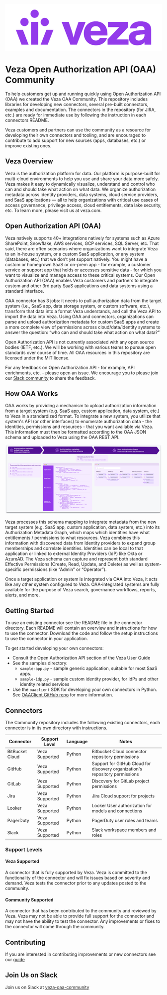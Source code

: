 ![Veza Logo](images/Veza_Lockup_Amethyst.png)
# Veza Open Authorization API (OAA) Community

To help customers get up and running quickly using Open Authorization API (OAA) we created the Veza OAA Community. This
repository includes libraries for developing new connectors, several pre-built connectors, examples and documentation.
The connectors in the repository (for JIRA, etc.) are ready for immediate use by following the
instruction in each connectors README.

Veza customers and partners can use the community as a resource for developing their own connectors and tooling, and are
encouraged to contribute to add support for new sources (apps, databases, etc.) or improve existing ones.

## Veza Overview
Veza is the authorization platform for data. Our platform is purpose-built for multi-cloud
environments to help you use and share your data more safely. Veza makes it easy to dynamically visualize, understand
and control who can and should take what action on what data. We organize authorization metadata across identity
providers, data systems, cloud service providers, and SaaS applications — all to help organizations with critical
use cases of access governance, privilege access, cloud entitlements, data lake security, etc.
To learn more, please visit us at veza.com.

## Open Authorization API (OAA)

Veza natively supports 40+ integrations natively for systems such as Azure SharePoint, Snowflake, AWS services,
GCP services, SQL Server, etc. That said, there are often scenarios where organizations want to integrate Veza
to an in-house system, or a custom SaaS application, or any system (databases, etc.) that we don’t yet support
natively. You might have a custom or homegrown SaaS or on-prem app - for example, a customer service or support
app that holds or accesses sensitive data - for which you want to visualize and manage access to these critical
systems. Our Open Authorization API (OAA) enables Veza customers and partners to integrate custom and other
3rd party SaaS applications and data systems using a standard interface.

OAA connector has 3 jobs: it needs to pull authorization data from the target system (i.e., SaaS app, data
storage system, or custom software, etc.), transform that data into a format Veza understands, and call the
Veza API to import the data into Veza. Using OAA and connectors, organizations can parse and upload authorization
metadata for custom SaaS apps and create a more complete view of permissions across cloud/data/identity systems to
answer the question: “who can and should take what action on what data?”

Open Authorization API is not currently associated with any open source bodies (IETF, etc.). We will be working with
various teams to pursue open standards over course of time. All OAA resources in this repository are licensed under
the MIT license.

For any feedback on Open Authorization API - for example, API enrichments, etc. - please open an issue. We encourage you
to please join our [Slack community](https://join.slack.com/t/veza-oaa-community/shared_invite/zt-1mk5kw2ub-ySi02BAY8kHyE9BceFhjPQ)
to share the feedback.

## How OAA Works
OAA works by providing a mechanism to upload authorization information from a target system (e.g. SaaS app,
custom application, data system, etc.) to Veza in a standardized format. To integrate a new system, you utilize
that system's API (or other interfaces) to enumerate authorization data - the identities, permissions and
resources - that you want available via Veza. This information must then be formatted according to the OAA JSON
schema and uploaded to Veza using the OAA REST API.

![Flow Diagram](images/flow.png)

Veza processes this schema mapping to integrate metadata from the new target system (e.g. SaaS app,
custom application, data system, etc.) into its Authorization Metadata Graph, which maps which identities
have what entitlements / permissions to what resources. Veza combines this information with discovered data from
Identity providers to expand group memberships and correlate identities. Identities can be local to
that application or linked to external Identity Providers (IdP) like Okta or AzureAD. The Veza schema can capture and
represent both standard Effective Permissions (Create, Read, Update, and Delete) as well as system-specific permissions
(like “Admin” or “Operator”).

Once a target application or system is integrated via OAA into Veza, it acts like any other system configured to Veza.
OAA-integrated systems are fully available for the purpose of Veza search, governance workflows, reports, alerts, and more.

## Getting Started

To use an existing connector see the README file in the connector directory. Each README will contain an
overview and instructions for how to use the connector. Download the code and follow the setup instructions to use the
connector in your application.

To get started developing your own connectors:
* Consult the Open Authorization API section of the Veza User Guide
* See the samples directory:
  * `sample-app.py` - sample generic application, suitable for most SaaS apps.
  * `sample-idp.py` - sample custom identity provider, for IdPs and other identity related services
* Use the `oaaclient` SDK for developing your own connectors in Python. See [OAAClient GitHub repo](https://github.com/Veza/oaaclient-py) for more information.

## Connectors

The Community repository includes the following existing connectors, each connector is in its own directory with
instructions.

Connector       | Support Level  | Language | Notes
----------------|----------------|----------|-----------------------------------------------------------------------------
BitBucket Cloud | Veza Supported | Python   | Bitbucket Cloud connector repository permissions
GitHub          | Veza Supported | Python   | Support for GitHub Cloud for discovery organization's repository permissions
GitLab          | Veza Supported | Python   | Discovery for GitLab project permissions
Jira            | Veza Supported | Python   | Jira Cloud support for projects
Looker          | Veza Supported | Python   | Looker User authorization for models and connections
PagerDuty       | Veza Supported | Python   | PagerDuty user roles and teams
Slack           | Veza Supported | Python   | Slack workspace members and roles

### Support Levels
#### Veza Supported
A connector that is fully supported by Veza. Veza is committed to the functionality of the connector and will fix
issues based on severity and demand. Veza tests the connector prior to any updates posted to the community.

#### Community Supported
A connector that has been contributed to the community and reviewed by Veza. Veza may not be able to provide full
support for the connector and may not have the ability to test the connector. Any improvements or fixes to the
connector will come through the community.

## Contributing
If you are interested in contributing improvements or new connectors see our [guide](docs/CONTRIBUTING.md)

## Join Us on Slack
Join us on Slack at [veza-oaa-community](https://join.slack.com/t/veza-oaa-community/shared_invite/zt-1mk5kw2ub-ySi02BAY8kHyE9BceFhjPQ)
